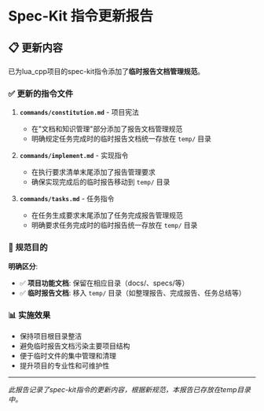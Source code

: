 # Spec-Kit 指令更新报告

## 📋 更新内容

已为lua_cpp项目的spec-kit指令添加了**临时报告文档管理规范**。

### ✅ 更新的指令文件

1. **`commands/constitution.md`** - 项目宪法
   - 在"文档和知识管理"部分添加了报告文档管理规范
   - 明确规定任务完成时的临时报告文档统一存放在 `temp/` 目录

2. **`commands/implement.md`** - 实现指令
   - 在执行要求清单末尾添加了报告管理要求
   - 确保实现完成后的临时报告移动到 `temp/` 目录

3. **`commands/tasks.md`** - 任务指令
   - 在任务生成要求末尾添加了任务完成报告管理规范
   - 明确要求任务完成时的临时报告统一存放在 `temp/` 目录

### 🎯 规范目的

**明确区分**:
- ✅ **项目功能文档**: 保留在相应目录（docs/、specs/等）
- ✅ **临时报告文档**: 移入 `temp/` 目录（如整理报告、完成报告、任务总结等）

### 📊 实施效果

- 保持项目根目录整洁
- 避免临时报告文档污染主要项目结构
- 便于临时文件的集中管理和清理
- 提升项目的专业性和可维护性

---

*此报告记录了spec-kit指令的更新内容，根据新规范，本报告已存放在temp目录中。*